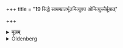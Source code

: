 +++
title = "19 सिद्धे सायम्प्रातर्भूतमित्युक्त ओमित्युच्चैर्ब्रूयात्"

+++

<details><summary>मूलम्</summary>

सिद्धे सायम्प्रातर्भूतमित्युक्त ओमित्युच्चैर्ब्रूयात् १९
</details>

<details><summary>Oldenberg</summary>

18. When (the meal) is ready, in the evening and in the morning, (the wife) should say, 'It is ready! and (the husband) with loud voice, 'Om!'
</details>

